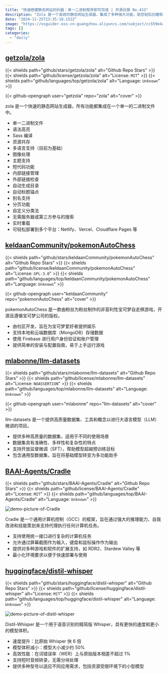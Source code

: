 ```yaml
---
title: "快速搭建静态网站的利器：单一二进制程序即可完成 | 开源日报 No.433"
description: "Zola 是一个高效的静态网站生成器，集成了多种强大功能，助您轻松创建和管理网站。无论是语法高亮、图像处理，还是多语言支持，Zola 都能满足您的需求。它的单一二进制文件设计和无服务器部署选项，让您轻松上手，快速发布。"
date: "2024-11-25T23:35:18.152Z"
image: "https://osguider.oss-cn-guangzhou.aliyuncs.com/subject/cc559e4a230ebcd1400f26e5640d3f79.png"
tags: []
categories:
  - "daily"
---
```


## [getzola/zola](https://github.com/getzola/zola)

{{< shields path="github/stars/getzola/zola" alt="Github Repo Stars" >}} {{< shields path="github/license/getzola/zola" alt="License: `MIT`" >}} {{< shields path="github/languages/top/getzola/zola" alt="Language: `Unknown`" >}}

{{< github-opengraph user="getzola" repo="zola" alt="cover" >}}

zola 是一个快速的静态网站生成器，所有功能都集成在一个单一的二进制文件中。

- 单一二进制文件
- 语法高亮
- Sass 编译
- 资源共存
- 多语言支持（目前为基础）
- 图像处理
- 主题支持
- 短代码功能
- 内部链接管理
- 外部链接检查
- 自动生成目录
- 自动标题锚点
- 别名支持
- 分页功能
- 自定义分类法
- 无需服务器或第三方参与的搜索
- 实时重载
- 可轻松部署到多个平台：Netlify、Vercel、Cloudflare Pages 等
  
## [keldaanCommunity/pokemonAutoChess](https://github.com/keldaanCommunity/pokemonAutoChess)

{{< shields path="github/stars/keldaanCommunity/pokemonAutoChess" alt="Github Repo Stars" >}} {{< shields path="github/license/keldaanCommunity/pokemonAutoChess" alt="License: `GPL-3.0`" >}} {{< shields path="github/languages/top/keldaanCommunity/pokemonAutoChess" alt="Language: `Unknown`" >}}

{{< github-opengraph user="keldaanCommunity" repo="pokemonAutoChess" alt="cover" >}}

pokemonAutoChess 是一款由粉丝为粉丝制作的非营利性宝可梦自走棋游戏，开源且遵循宝可梦公司的版权。

- 由社区开发，旨在为宝可梦爱好者提供娱乐
- 支持本地和云端数据库（MongoDB）存储数据
- 使用 Firebase 进行用户身份验证和账户管理
- 提供简单的安装与配置指南，易于上手运行游戏
  
## [mlabonne/llm-datasets](https://github.com/mlabonne/llm-datasets)

{{< shields path="github/stars/mlabonne/llm-datasets" alt="Github Repo Stars" >}} {{< shields path="github/license/mlabonne/llm-datasets" alt="License: `NOASSERTION`" >}} {{< shields path="github/languages/top/mlabonne/llm-datasets" alt="Language: `Unknown`" >}}

{{< github-opengraph user="mlabonne" repo="llm-datasets" alt="cover" >}}

llm-datasets 是一个提供高质量数据集、工具和概念以进行大语言模型（LLM）微调的项目。

- 提供多种高质量的数据集，适用于不同的使用场景
- 数据集具有准确性、多样性和复杂性的特点
- 支持开放监督微调（SFT），帮助模型超越预训练目标
- 包含通用型数据集，旨在将基础模型转变为多功能助手
  
## [BAAI-Agents/Cradle](https://github.com/BAAI-Agents/Cradle)

{{< shields path="github/stars/BAAI-Agents/Cradle" alt="Github Repo Stars" >}} {{< shields path="github/license/BAAI-Agents/Cradle" alt="License: `MIT`" >}} {{< shields path="github/languages/top/BAAI-Agents/Cradle" alt="Language: `Unknown`" >}}

![demo-picture-of-Cradle](https://static.osguider.com/subject/github/BAAI-Agents/Cradle/1b1debb83df85ec3649166426358adfd.png)

Cradle 是一个通用计算机控制（GCC）的框架，旨在通过强大的推理能力、自我改进和技能策划来支持代理执行任何计算机任务。

- 支持使用统一接口进行复杂的计算机任务
- 允许通过屏幕截图作为输入，键盘和鼠标操作作为输出
- 提供对多种游戏和软件的扩展支持，如 RDR2、Stardew Valley 等
- 最小化环境要求以便于快速部署与使用
  
## [huggingface/distil-whisper](https://github.com/huggingface/distil-whisper)

{{< shields path="github/stars/huggingface/distil-whisper" alt="Github Repo Stars" >}} {{< shields path="github/license/huggingface/distil-whisper" alt="License: `MIT`" >}} {{< shields path="github/languages/top/huggingface/distil-whisper" alt="Language: `Unknown`" >}}

![demo-picture-of-distil-whisper](https://static.osguider.com/subject/github/huggingface/distil-whisper/95a1b0685860fdf266b11b2cbcf68a06.png)

Distil-Whisper 是一个用于语音识别的精简版 Whisper，具有更快的速度和更小的模型体积。

- 速度提升：比原始 Whisper 快 6 倍
- 模型体积减小：模型大小减少约 50%
- 高效性能：在词错误率（WER）上与原始版本相差不超过 1%
- 支持短时音频转录，无需分块处理
- 提供多种型号以适应不同应用需求，包括资源受限环境下的小型模型
  
